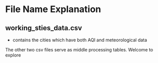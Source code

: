 # File Name Explanation

## working_sties_data.csv
- contains the cities which have both AQI and meteorological data


The other two csv files serve as middle processing tables. Welcome to explore
